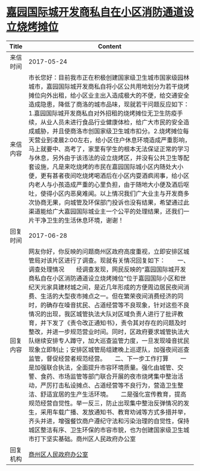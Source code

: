 # <a href="http://www.shangluo.gov.cn/zmhd/ldxxxx.jsp?urltype=leadermail.LeaderMailContentUrl&wbtreeid=1112&leadermailid=4165">嘉园国际城开发商私自在小区消防通道设立烧烤摊位</a>
|Title|Content|
|:---:|---|
|来信时间|2017-05-24|
|来信内容|市长您好：目前我市正在积极创建国家级卫生城市国家级园林城市，嘉园国际城开发商私自将小区公共用地划分为若干烧烤摊位向外出租，给小区业主出入造成极大的不便，给交通安全造成隐患，降低了商洛的城市品味，现就若干问题反应如下： 1.嘉园国际城开发商私自对外招租的烧烤摊位无卫生防疫手续，从业人员未进行食品行业健康体检，给广大市民的安全造成威胁，并且使商洛市创国家级卫生城市扣分。2.烧烤摊位每天营业到凌晨2:00左右，给小区住户休息环境造成严重影响，马上就要中、高考了，家里有学生的根本无法保证正常的学习与休息，另外由于该违法的设立烧烤区，并没有公共卫生等配套设施，凡是来吃烧烤的市民在嘉园国际城小区内随处大小便，更有甚者夜间吃烧烤喝酒后在小区内耍酒疯闹事，给小区内老人与小孩造成严重的心里负担，由于随地大小便及酒后呕吐，使得小区内恶臭难闻。以上情况我们广大业主与开发商多次协商无果，向城管及环保部门投诉也没有结果，希望通过此渠道能给广大嘉园国际城业主一个公平的处理结果，还我们一片干净卫生的生活休息环境，谢谢！|
|回复时间|2017-06-28|
|回复内容|网友你好，你反映的问题商州区政府高度重视，立即安排区城管局对该片区进行了调查。现就有关情况回复如下：　　一、调查处理情况　　经调查发现，网民反映的“嘉园国际城开发商私自在小区消防通道设立烧烤摊位”位于嘉园国际小区和世纪天元家具建材城之间，是近几年形成的方便周边居民夜间消费、生活的大型夜市摊点之一。但在繁荣夜间消费经济的同时，的确存在噪音扰民、占道经营等不良现象，针对这些不良情况的出现，我区城管执法大队对区域负责人进行了批评教育，并下发了《责令改正通知书》，责令其对存在的问题及时整改，并进一步规范营业时间。同时，区政府要求城管执法大队继续安排专人蹲守，加大巡查监管力度，一旦发现噪音扰民现象立即制止；安排区城管局组建晚上巡逻队，加强夜间巡查监管，督促经营者规范经营。　　二、下一步工作打算　　一是加强联合执法，全面提升市容环境质量。强化由城管、交警、食药、市场监管等部门联合开展的夜市烧烤集中整治活动，严厉打击私设摊点、占道经营等不良行为，营造卫生整洁、舒适宜居的生产生活环境。　　二是强化宣传教育，提高规范经营自觉性。举一反三，防止出现集中整治反弹情况的发生，采用车载广播、发放通知书、教育劝诫等方式多措并举，齐头并进，增强餐饮商户遵纪守法和污染治理的自觉性，保持城区整洁有序、卫生环保的市容市貌，也为创建国家级卫生城市打下坚实基础。商州区人民政府办公室|
|回复机构|<a href="../../categories/agencies/商州区人民政府办公室.md">商州区人民政府办公室</a>|
